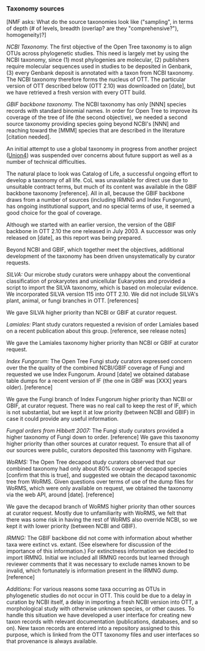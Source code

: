 ### Taxonomy sources

[NMF asks: What do the source taxonomies look like ("sampling", in
terms of depth (# of levels, breadth (overlap? are they
"comprehensive?"), homogeneity)?]

*NCBI Taxonomy.*  The first objective of the Open Tree taxonomy is to
align OTUs across phylogenetic studies.  This need is largely met by
using the NCBI taxonomy, since (1) most phylogenies are molecular, (2)
publishers require molecular sequences used in studies to be deposited
in Genbank, (3) every Genbank deposit is annotated with a taxon from
NCBI taxonomy.  The NCBI taxonomy therefore forms the nucleus of OTT.
The particular version of OTT described below (OTT 2.10) was downloaded on
[date], but we have retrieved a fresh version with every OTT build.

*GBIF backbone taxonomy.*  The NCBI taxonomy has only [NNN] species
records with standard binomial names.  In order for Open Tree to
improve its coverage of the tree of life (the second objective), we
needed a second source taxonomy providing species going beyond NCBI's
[NNN] and reaching toward the [MMM] species that are described in the
literature [citation needed].

An initial attempt to use a global taxonomy in progress from another
project
([Union4](https://web.archive.org/web/20130823172016/http://gnaclr.globalnames.org/classifications))
was suspended over concerns about future support as well as a number
of technical difficulties.

The natural place to look was Catalog of Life, a successful ongoing
effort to develop a taxonomy of all life.  CoL was unavailable for
direct use due to unsuitable contract terms, but much of its content
was available in the GBIF backbone taxonomy [reference].  All in all,
because the GBIF backbone draws from a number of sources (including
IRMNG and Index Fungorum), has ongoing institutional support, and no
special terms of use, it seemed a good choice for the goal of coverage.

Although we started with an earlier version, the version of the GBIF
backbone in OTT 2.10 the one released in July 2003.  A successor was
only released on [date], as this report was being prepared.

Beyond NCBI and GBIF, which together meet the objectives, additional
development of the taxonomy has been driven unsystematically by
curator requests.

*SILVA:* Our microbe study curators were unhappy about the conventional
classification of prokaryotes and unicellular Eukaryotes and provided
a script to import the SILVA taxonomy, which is based on molecular
evidence.  We incorporated SILVA version 115 into OTT 2.10.  We did
not include SILVA's plant, animal, or fungi branches in OTT.
[references]

We gave SILVA higher priority than NCBI or GBIF at curator request.

*Lamiales:* Plant study curators requested a revision of order Lamiales based
on a recent publication about this group.
[reference, see release notes]

We gave the Lamiales taxonomy higher priority than NCBI or GBIF at curator request.

*Index Fungorum:* The Open Tree Fungi study curators expressed concern over
the the quality of the combined NCBI/GBIF coverage of Fungi and
requested we use Index Fungorum.  Around [date] we obtained database
table dumps for a recent version of IF (the one in GBIF was [XXX]
years older).  [reference]

We gave the Fungi branch of Index Fungorum higher priority than NCBI
or GBIF, at curator request.  There was no real call to keep the rest
of IF, which is not substantial, but we kept it at low priority
(between NCBI and GBIF) in case it could provide any useful
information.

*Fungal orders from Hibbett 2007:* The Fungi study curators provided a
higher taxonomy of Fungi down to order.  [reference] We gave this
taxonomy higher priority than other sources at curator request.  To
ensure that all of our sources were public, curators deposited this
taxonomy with Figshare.

*WoRMS:* The Open Tree decapod study curators observed that our combined
taxonomy had only about 80% coverage of decapod species [confirm that
this is true], and suggested we obtain the decapod taxonomic tree from
WoRMS.  Given questions over terms of use of the dump files for WoRMS,
which were only available on request, we obtained the taxonomy via the
web API, around [date].  [reference]

We gave the decapod branch of WoRMS higher priority than other sources
at curator request.  Mostly due to unfamiliarity with WoRMS, we felt
that there was some risk in having the rest of WoRMS also override
NCBI, so we kept it with lower priority (between NCBI and GBIF).

*IRMNG:* The GBIF backbone did not come with information about whether
taxa were extinct vs. extant.  (See elsewhere for discussion of the
importance of this information.)  For extinctness information we
decided to import IRMNG.  Initial we included all IRMNG records but
learned through reviewer comments that it was necessary to exclude
names known to be invalid, which fortunately is information present in
the IRMNG dump.  [reference]

*Additions:* For various reasons some taxa occurring as OTUs in
phylogenetic studies do not occur in OTT.  This could be due to a
delay in curation by NCBI itself, a delay in importing a fresh NCBI
version into OTT, a morphological study with otherwise unknown
species, or other causes.  To handle this situation we have developed
a user interface for creating new taxon records with relevant
documentation (publications, databases, and so on).  New taxon records
are entered into a repository assigned to this purpose, which is
linked from the OTT taxonomy files and user interfaces so that
provenance is always available.

